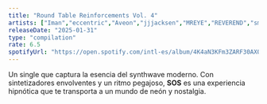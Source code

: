 ```yaml
---
title: "Round Table Reinforcements Vol. 4"
artists: ["Iman","eccentric","Aveon","jjjacksen","MREYE","REVEREND","smilleyz","SHASHOU","Wodd", "Dassim","euphee","Tremorr","HEXX","Phocust","PROXXXY"]
releaseDate: "2025-01-31"
type: "compilation"
rate: 6.5
spotifyUrl: "https://open.spotify.com/intl-es/album/4K4aN3KFm3ZARF30AXQOKw?si=r-6oa3AESqCMMqNpN4ZfSA"
---
```


Un single que captura la esencia del synthwave moderno. Con sintetizadores envolventes y un ritmo pegajoso, **SOS** es una experiencia hipnótica que te transporta a un mundo de neón y nostalgia.
